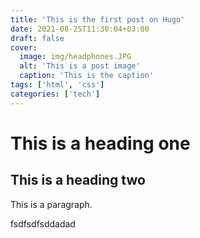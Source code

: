```yaml
---
title: 'This is the first post on Hugo'
date: 2021-08-25T11:30:04+03:00
draft: false
cover:
  image: img/headphones.JPG
  alt: 'This is a post image'
  caption: 'This is the caption'
tags: ['html', 'css']
categories: ['tech']
---
```


# This is a heading one

## This is a heading two

This is a paragraph.

fsdfsdfsddadad
